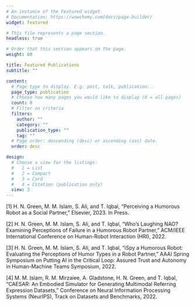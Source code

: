```yaml
---
# An instance of the Featured widget.
# Documentation: https://wowchemy.com/docs/page-builder/
widget: featured

# This file represents a page section.
headless: true

# Order that this section appears on the page.
weight: 80

title: Featured Publications
subtitle: ""

content:
  # Page type to display. E.g. post, talk, publication...
  page_type: publication
  # Choose how many pages you would like to display (0 = all pages)
  count: 0
  # Filter on criteria
  filters:
    author: ""
    category: ""
    publication_type: ""
    tag: ""
  # Page order: descending (desc) or ascending (asc) date.
  order: desc

design:
  # Choose a view for the listings:
  #   1 = List
  #   2 = Compact
  #   3 = Card
  #   4 = Citation (publication only)
  view: 3
---
```

[1] H. N. Green, M. M. Islam, S. Ali, and T. Iqbal, “Perceiving a Humorous Robot as a Social Partner,” Elsevier, 2023. In Press.

[2] H. N. Green, M. M. Islam, S. Ali, and T. Iqbal, “Who’s Laughing NAO? Examining Perceptions of Failure in a Humorous Robot Partner,” ACM/IEEE International Conference on Human-Robot Interaction (HRI), 2022.

[3] H. N. Green, M. M. Islam, S. Ali, and T. Iqbal, “iSpy a Humorous Robot: Evaluating the Perceptions of Humor Types in a Robot Partner,” AAAI Spring Symposium on Putting AI in the Critical Loop: Assured Trust and Autonomy in Human-Machine Teams Symposium, 2022.

[4] M. M. Islam, R. M. Mirzaiee, A. Gladstone, H. N. Green, and T. Iqbal, “CAESAR: An Embodied Simulator for Generating Multimodal Referring Expression Datasets,” Conference on Neural Information Processing Systems (NeurIPS), Track on Datasets and Benchmarks, 2022.

